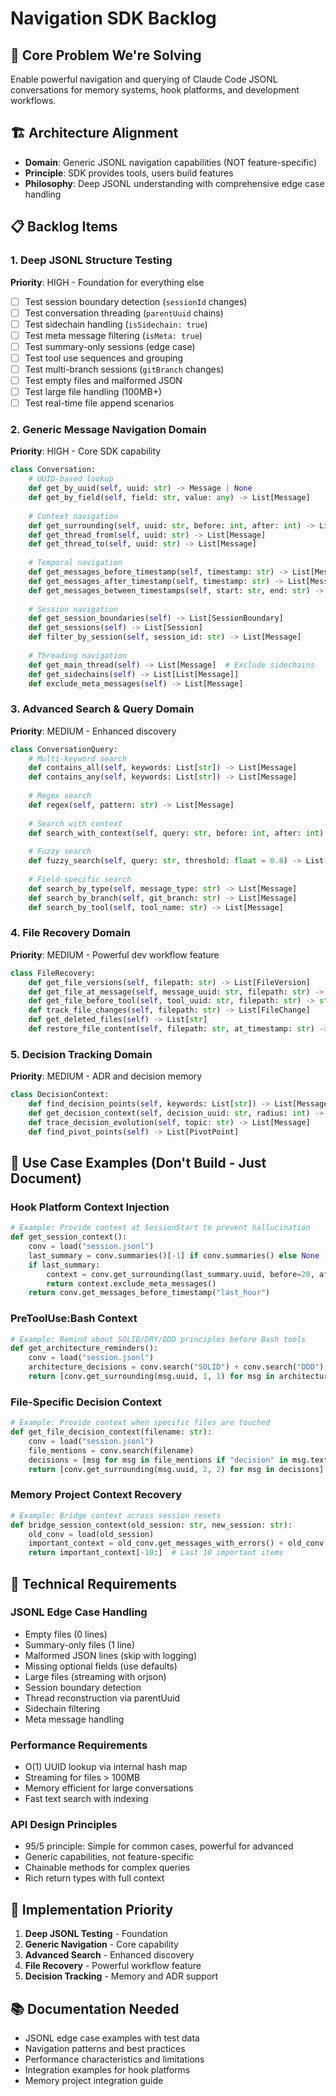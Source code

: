 # Navigation SDK Backlog

## 🎯 Core Problem We're Solving
Enable powerful navigation and querying of Claude Code JSONL conversations for memory systems, hook platforms, and development workflows.

## 🏗️ Architecture Alignment
- **Domain**: Generic JSONL navigation capabilities (NOT feature-specific)
- **Principle**: SDK provides tools, users build features
- **Philosophy**: Deep JSONL understanding with comprehensive edge case handling

## 📋 Backlog Items

### 1. Deep JSONL Structure Testing
**Priority**: HIGH - Foundation for everything else

- [ ] Test session boundary detection (`sessionId` changes)
- [ ] Test conversation threading (`parentUuid` chains)
- [ ] Test sidechain handling (`isSidechain: true`)
- [ ] Test meta message filtering (`isMeta: true`)
- [ ] Test summary-only sessions (edge case)
- [ ] Test tool use sequences and grouping
- [ ] Test multi-branch sessions (`gitBranch` changes)
- [ ] Test empty files and malformed JSON
- [ ] Test large file handling (100MB+)
- [ ] Test real-time file append scenarios

### 2. Generic Message Navigation Domain
**Priority**: HIGH - Core SDK capability

```python
class Conversation:
    # UUID-based lookup
    def get_by_uuid(self, uuid: str) -> Message | None
    def get_by_field(self, field: str, value: any) -> List[Message]
    
    # Context navigation
    def get_surrounding(self, uuid: str, before: int, after: int) -> List[Message]
    def get_thread_from(self, uuid: str) -> List[Message]
    def get_thread_to(self, uuid: str) -> List[Message]
    
    # Temporal navigation
    def get_messages_before_timestamp(self, timestamp: str) -> List[Message]
    def get_messages_after_timestamp(self, timestamp: str) -> List[Message]
    def get_messages_between_timestamps(self, start: str, end: str) -> List[Message]
    
    # Session navigation
    def get_session_boundaries(self) -> List[SessionBoundary]
    def get_sessions(self) -> List[Session]
    def filter_by_session(self, session_id: str) -> List[Message]
    
    # Threading navigation
    def get_main_thread(self) -> List[Message]  # Exclude sidechains
    def get_sidechains(self) -> List[List[Message]]
    def exclude_meta_messages(self) -> List[Message]
```

### 3. Advanced Search & Query Domain
**Priority**: MEDIUM - Enhanced discovery

```python
class ConversationQuery:
    # Multi-keyword search
    def contains_all(self, keywords: List[str]) -> List[Message]
    def contains_any(self, keywords: List[str]) -> List[Message]
    
    # Regex search
    def regex(self, pattern: str) -> List[Message]
    
    # Search with context
    def search_with_context(self, query: str, before: int, after: int) -> List[MessageContext]
    
    # Fuzzy search
    def fuzzy_search(self, query: str, threshold: float = 0.8) -> List[Message]
    
    # Field-specific search
    def search_by_type(self, message_type: str) -> List[Message]
    def search_by_branch(self, git_branch: str) -> List[Message]
    def search_by_tool(self, tool_name: str) -> List[Message]
```

### 4. File Recovery Domain
**Priority**: MEDIUM - Powerful dev workflow feature

```python
class FileRecovery:
    def get_file_versions(self, filepath: str) -> List[FileVersion]
    def get_file_at_message(self, message_uuid: str, filepath: str) -> str | None
    def get_file_before_tool(self, tool_uuid: str, filepath: str) -> str | None
    def track_file_changes(self, filepath: str) -> List[FileChange]
    def get_deleted_files(self) -> List[str]
    def restore_file_content(self, filepath: str, at_timestamp: str) -> str | None
```

### 5. Decision Tracking Domain  
**Priority**: MEDIUM - ADR and decision memory

```python
class DecisionContext:
    def find_decision_points(self, keywords: List[str]) -> List[Message]
    def get_decision_context(self, decision_uuid: str, radius: int) -> DecisionContext
    def trace_decision_evolution(self, topic: str) -> List[Message]
    def find_pivot_points(self) -> List[PivotPoint]
```

## 🎯 Use Case Examples (Don't Build - Just Document)

### Hook Platform Context Injection
```python
# Example: Provide context at SessionStart to prevent hallucination
def get_session_context():
    conv = load("session.jsonl")
    last_summary = conv.summaries()[-1] if conv.summaries() else None
    if last_summary:
        context = conv.get_surrounding(last_summary.uuid, before=20, after=0)
        return context.exclude_meta_messages()
    return conv.get_messages_before_timestamp("last_hour")
```

### PreToolUse:Bash Context
```python
# Example: Remind about SOLID/DRY/DDD principles before Bash tools
def get_architecture_reminders():
    conv = load("session.jsonl")
    architecture_decisions = conv.search("SOLID") + conv.search("DDD") + conv.search("architecture")
    return [conv.get_surrounding(msg.uuid, 1, 1) for msg in architecture_decisions[-3:]]
```

### File-Specific Decision Context
```python
# Example: Provide context when specific files are touched
def get_file_decision_context(filename: str):
    conv = load("session.jsonl")
    file_mentions = conv.search(filename)
    decisions = [msg for msg in file_mentions if "decision" in msg.text_content.lower()]
    return [conv.get_surrounding(msg.uuid, 2, 2) for msg in decisions]
```

### Memory Project Context Recovery
```python
# Example: Bridge context across session resets
def bridge_session_context(old_session: str, new_session: str):
    old_conv = load(old_session)
    important_context = old_conv.get_messages_with_errors() + old_conv.search("TODO") + old_conv.search("decision")
    return important_context[-10:]  # Last 10 important items
```

## 🔧 Technical Requirements

### JSONL Edge Case Handling
- Empty files (0 lines)
- Summary-only files (1 line)
- Malformed JSON lines (skip with logging)
- Missing optional fields (use defaults)
- Large files (streaming with orjson)
- Session boundary detection
- Thread reconstruction via parentUuid
- Sidechain filtering
- Meta message handling

### Performance Requirements
- O(1) UUID lookup via internal hash map
- Streaming for files > 100MB
- Memory efficient for large conversations
- Fast text search with indexing

### API Design Principles
- 95/5 principle: Simple for common cases, powerful for advanced
- Generic capabilities, not feature-specific
- Chainable methods for complex queries
- Rich return types with full context

## 🚀 Implementation Priority

1. **Deep JSONL Testing** - Foundation
2. **Generic Navigation** - Core capability  
3. **Advanced Search** - Enhanced discovery
4. **File Recovery** - Powerful workflow feature
5. **Decision Tracking** - Memory and ADR support

## 📚 Documentation Needed

- JSONL edge case examples with test data
- Navigation patterns and best practices
- Performance characteristics and limitations
- Integration examples for hook platforms
- Memory project integration guide